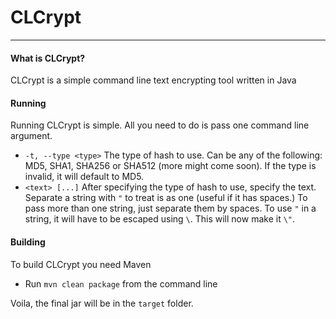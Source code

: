 # CLCrypt
---

#### What is CLCrypt?
CLCrypt is a simple command line text encrypting tool written in Java

#### Running
Running CLCrypt is simple. All you need to do is pass one command line argument.

* `-t, --type <type>` The type of hash to use. Can be any of the following: MD5, SHA1, SHA256 or SHA512 (more might come soon).
If the type is invalid, it will default to MD5.
* `<text> [...]` After specifying the type of hash to use, specify the text. Separate a string with `"` to treat is as one (useful if it has spaces.) To pass more than one string, just separate them by spaces. To use `"` in a string, it will have to be escaped using `\`. This will now make it `\"`.

#### Building
To build CLCrypt you need Maven
* Run `mvn clean package` from the command line

Voila, the final jar will be in the `target` folder.